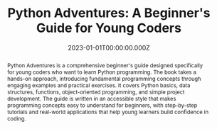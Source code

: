 ---
title: "Python Adventures: A Beginner's Guide for Young Coders"
publication_types:
  - "5"
authors:
  - Nilesh Verma
publication: "Amazon Kindle & Google Books"
publication_short: ""
abstract: "Python Adventures is a comprehensive beginner's guide designed specifically for young coders who want to learn Python programming. The book takes a hands-on approach, introducing fundamental programming concepts through engaging examples and practical exercises. It covers Python basics, data structures, functions, object-oriented programming, and simple project development. The guide is written in an accessible style that makes programming concepts easy to understand for beginners, with step-by-step tutorials and real-world applications that help young learners build confidence in coding."
doi: ""
draft: false
featured: false
image:
  filename: ""
  focal_point: ""
  preview_only: false
summary: "A beginner-friendly Python programming guide designed for young coders, available on Amazon Kindle and Google Books."
date: 2023-01-01T00:00:00.000Z
links:
- name: Amazon Kindle
  url: https://www.amazon.com/
- name: Google Books
  url: https://books.google.com/
---